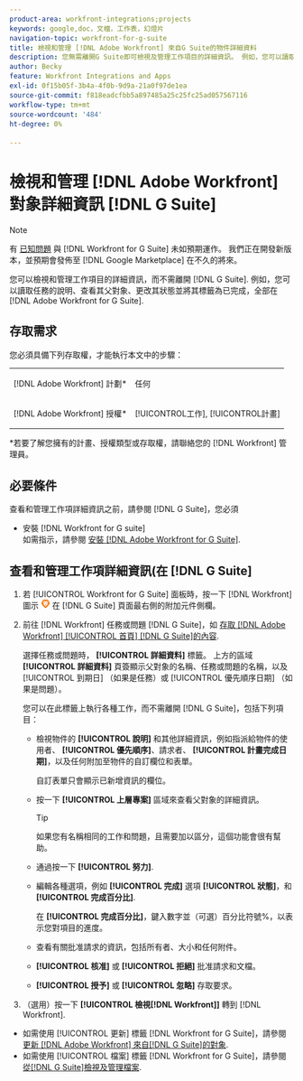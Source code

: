 ```yaml
---
product-area: workfront-integrations;projects
keywords: google,doc，文檔，工作表，幻燈片
navigation-topic: workfront-for-g-suite
title: 檢視和管理 [!DNL Adobe Workfront] 來自G Suite的物件詳細資料
description: 您無需離開G Suite即可檢視及管理工作項目的詳細資訊。 例如，您可以讀取任務的說明、查看其父對象、更改其狀態並將其標籤為已完成，全部在 [!DNL Adobe Workfront] G Suite適用。
author: Becky
feature: Workfront Integrations and Apps
exl-id: 0f15b05f-3b4a-4f0b-9d9a-21a0f97de1ea
source-git-commit: f818eadcfbb5a897485a25c25fc25ad057567116
workflow-type: tm+mt
source-wordcount: '484'
ht-degree: 0%

---
```


# 檢視和管理 [!DNL Adobe Workfront] 對象詳細資訊 [!DNL G Suite]

>[!NOTE]
>
>有 [已知問題](https://experienceleague.adobe.com/docs/workfront-known-issues/issues/new-workfront-experience/wf-current/wf-integrations-error-when-opening-wf-for-gsuite.html?lang=en) 與 [!DNL Workfront for G Suite] 未如預期運作。 我們正在開發新版本，並預期會發佈至 [!DNL Google Marketplace] 在不久的將來。

您可以檢視和管理工作項目的詳細資訊，而不需離開 [!DNL G Suite]. 例如，您可以讀取任務的說明、查看其父對象、更改其狀態並將其標籤為已完成，全部在 [!DNL Adobe Workfront for G Suite].

## 存取需求

您必須具備下列存取權，才能執行本文中的步驟：

<table style="table-layout:auto"> 
 <col> 
 <col> 
 <tbody> 
  <tr> 
   <td role="rowheader">[!DNL Adobe Workfront] 計劃*</td> 
   <td> <p>任何</p> </td> 
  </tr> 
  <tr> 
   <td role="rowheader">[!DNL Adobe Workfront] 授權*</td> 
   <td> <p>[!UICONTROL工作], [!UICONTROL計畫]</p> </td> 
  </tr> 
</tbody> 
</table>

&#42;若要了解您擁有的計畫、授權類型或存取權，請聯絡您的 [!DNL Workfront] 管理員。

## 必要條件

查看和管理工作項詳細資訊之前，請參閱 [!DNL G Suite]，您必須

* 安裝 [!DNL Workfront for G suite]\
   如需指示，請參閱 [安裝 [!DNL Adobe Workfront for G Suite]](../../workfront-integrations-and-apps/workfront-for-g-suite/install-workfront-for-gsuite.md).

## 查看和管理工作項詳細資訊(在 [!DNL G Suite]

1. 若 [!UICONTROL Workfront for G Suite] 面板時，按一下 [!DNL Workfront] 圖示 ![](assets/wf-lion-icon.png) 在 [!DNL G Suite] 頁面最右側的附加元件側欄。
1. 前往 [!DNL Workfront] 任務或問題 [!DNL G Suite]，如 [存取 [!DNL Adobe Workfront] [!UICONTROL 首頁] [!DNL G Suite]的內容](../../workfront-integrations-and-apps/workfront-for-g-suite/access-wf-home-content-from-g-suite.md).

   選擇任務或問題時， **[!UICONTROL 詳細資料]** 標籤。 上方的區域 **[!UICONTROL 詳細資料]** 頁簽顯示父對象的名稱、任務或問題的名稱，以及 [!UICONTROL 到期日] （如果是任務）或 [!UICONTROL 優先順序日期] （如果是問題）。


   您可以在此標籤上執行各種工作，而不需離開 [!DNL G Suite]，包括下列項目：

   * 檢視物件的 **[!UICONTROL 說明]** 和其他詳細資訊，例如指派給物件的使用者、 **[!UICONTROL 優先順序]**、請求者、 **[!UICONTROL 計畫完成日期]**，以及任何附加至物件的自訂欄位和表單。

      自訂表單只會顯示已新增資訊的欄位。

   * 按一下 **[!UICONTROL 上層專案]** 區域來查看父對象的詳細資訊。

      >[!TIP]
      >
      >如果您有名稱相同的工作和問題，且需要加以區分，這個功能會很有幫助。

   * 通過按一下 **[!UICONTROL 努力]**.
   * 編輯各種選項，例如 **[!UICONTROL 完成]** 選項 **[!UICONTROL 狀態]**，和 **[!UICONTROL 完成百分比]**.

      在 **[!UICONTROL 完成百分比]**，鍵入數字並（可選）百分比符號%，以表示您對項目的進度。
   * 查看有關批准請求的資訊，包括所有者、大小和任何附件。
   * **[!UICONTROL 核准]** 或 **[!UICONTROL 拒絕]** 批准請求和文檔。

   * **[!UICONTROL 授予]** 或 **[!UICONTROL 忽略]** 存取要求。

1. （選用）按一下 **[!UICONTROL 檢視[!DNL Workfront]]** 轉到 [!DNL Workfront].

* 如需使用 [!UICONTROL 更新] 標籤 [!DNL Workfront for G Suite]，請參閱 [更新 [!DNL Adobe Workfront] 來自[!DNL G Suite]的對象](../../workfront-integrations-and-apps/workfront-for-g-suite/update-a-workfront-object-in-gsuite.md).
* 如需使用 [!UICONTROL 檔案] 標籤 [!DNL Workfront for G Suite]，請參閱 [從[!DNL G Suite]檢視及管理檔案](../../workfront-integrations-and-apps/workfront-for-g-suite/view-and-manage-documents-in-gsuite.md).
